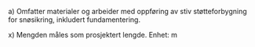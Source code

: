 a) Omfatter materialer og arbeider med oppføring av stiv støtteforbygning for snøsikring, inkludert fundamentering.

x) Mengden måles som prosjektert lengde. Enhet: m

